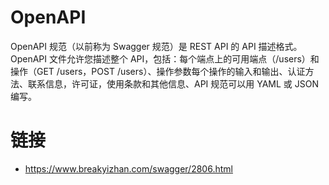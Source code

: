# OpenAPI

OpenAPI 规范（以前称为 Swagger 规范）是 REST API 的 API 描述格式。 OpenAPI 文件允许您描述整个 API，包括：每个端点上的可用端点（/users）和操作（GET /users，POST /users）、操作参数每个操作的输入和输出、认证方法、联系信息，许可证，使用条款和其他信息、API 规范可以用 YAML 或 JSON 编写。

# 链接

- https://www.breakyizhan.com/swagger/2806.html
